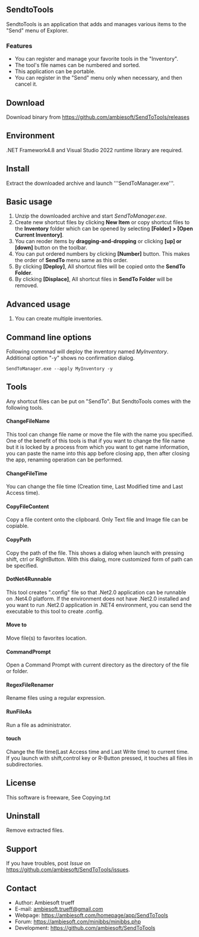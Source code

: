 ## SendtoTools
SendtoTools is an application that adds and manages various items to the "Send" menu of Explorer.

### Features
* You can register and manage your favorite tools in the "Inventory".
* The tool's file names can be numbered and sorted.
* This application can be portable.
* You can register in the "Send" menu only when necessary, and then cancel it.

## Download
Download binary from https://github.com/ambiesoft/SendToTools/releases

## Environment
.NET Framework4.8 and Visual Studio 2022 runtime library are required.

## Install
Extract the downloaded archive and launch '''SendToManager.exe'''.

## Basic usage

1. Unzip the downloaded archive and start *SendToManager.exe*.
2. Create new shortcut files by clicking **New Item** or copy shortcut files to the **Inventory** folder which can be opened by selecting **[Folder] > [Open Current Inventory]**.
3. You can reoder items by **dragging-and-dropping** or clicking **[up] or [down]** button on the toolbar.
4. You can put ordered numbers by clicking **[Number]** button. This makes the order of **SendTo** menu same as this order.
5. By clicking **[Deploy]**, All shortcut files will be copied onto the **SendTo Folder**.
6. By clicking **[Displace]**, All shortcut files in **SendTo Folder** will be removed.

## Advanced usage
1. You can create multiple inventories.

## Command line options
Following commnad will deploy the inventory named *MyInventory*. Additional option "-y" shows no confirmation dialog.

```SendToManager.exe --apply MyInventory -y```

## Tools
Any shortcut files can be put on "SendTo". But SendtoTools comes with the following tools.

#### ChangeFileName
This tool can change file name or move the file with the name you specified. One of the benefit of this tools is that if you want to change the file name but it is locked by a process from which you want to get name information, you can paste the name into this app before closing app, then after closing the app, renaming operation can be performed.

#### ChangeFileTime
You can change the file time (Creation time, Last Modified time and Last Access time).

#### CopyFileContent
Copy a file content onto the clipboard. Only Text file and Image file can be copiable.

#### CopyPath
Copy the path of the file. This shows a dialog when launch with pressing shift, ctrl or RightButton. With this dialog, more customized form of path can be specified.

#### DotNet4Runnable
This tool creates ".config" file so that .Net2.0 application can be runnable on .Net4.0 platform. If the environment does not have .Net2.0 installed and you want to run .Net2.0 application in .NET4 environment, you can send the executable to this tool to create .config.

#### Move to
Move file(s) to favorites location.

#### CommandPrompt
Open a Command Prompt with current directory as the directory of the file or folder.

#### RegexFileRenamer
Rename files using a regular expression.

#### RunFileAs
Run a file as administrator.

#### touch
Change the file time(Last Access time and Last Write time) to current time. If you launch with shift,control key or R-Button pressed, it touches all files in subdirectories.


## License
This software is freeware, See Copying.txt


## Uninstall
Remove extracted files.


## Support
If you have troubles, post *Issue* on <https://github.com/ambiesoft/SendToTools/issues>.

## Contact
- Author: Ambiesoft trueff
- E-mail: <ambiesoft.trueff@gmail.com>
- Webpage: <https://ambiesoft.com/homepage/app/SendToTools>
- Forum: <https://ambiesoft.com/minibbs/minibbs.php>
- Development: <https://github.com/ambiesoft/SendToTools>

